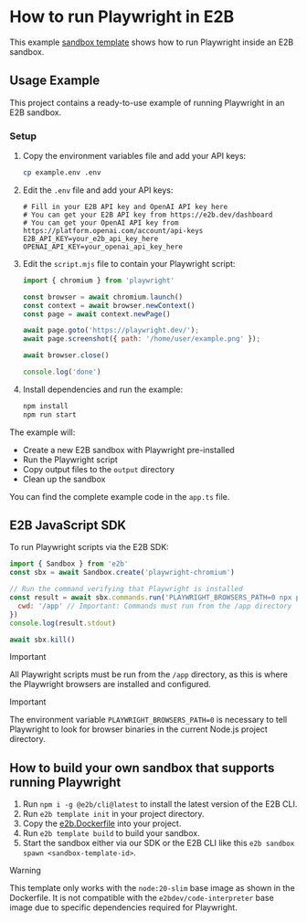 # How to run Playwright in E2B

This example [sandbox template](https://e2b.dev/docs/sandbox-template) shows how to run Playwright inside an E2B sandbox.

## Usage Example

This project contains a ready-to-use example of running Playwright in an E2B sandbox.

### Setup

1. Copy the environment variables file and add your API keys:
   ```bash
   cp example.env .env
   ```

2. Edit the `.env` file and add your API keys:
   ```
   # Fill in your E2B API key and OpenAI API key here
   # You can get your E2B API key from https://e2b.dev/dashboard
   # You can get your OpenAI API key from https://platform.openai.com/account/api-keys
   E2B_API_KEY=your_e2b_api_key_here
   OPENAI_API_KEY=your_openai_api_key_here
   ```

3. Edit the `script.mjs` file to contain your Playwright script:

   ```javascript
   import { chromium } from 'playwright'

   const browser = await chromium.launch()
   const context = await browser.newContext()
   const page = await context.newPage()

   await page.goto('https://playwright.dev/');
   await page.screenshot({ path: '/home/user/example.png' });

   await browser.close()

   console.log('done')
   ```

4. Install dependencies and run the example:
   ```bash
   npm install
   npm run start
   ```

The example will:
- Create a new E2B sandbox with Playwright pre-installed
- Run the Playwright script
- Copy output files to the `output` directory
- Clean up the sandbox

You can find the complete example code in the `app.ts` file.

##  E2B JavaScript SDK

To run Playwright scripts via the E2B SDK:

```js
import { Sandbox } from 'e2b'
const sbx = await Sandbox.create('playwright-chromium')

// Run the command verifying that Playwright is installed
const result = await sbx.commands.run('PLAYWRIGHT_BROWSERS_PATH=0 npx playwright --version', {
  cwd: '/app' // Important: Commands must run from the /app directory
})
console.log(result.stdout)

await sbx.kill()
```

> [!IMPORTANT]
> All Playwright scripts must be run from the `/app` directory, as this is where the Playwright browsers are installed and configured.

> [!IMPORTANT]
> The environment variable `PLAYWRIGHT_BROWSERS_PATH=0` is necessary to tell Playwright to look for browser binaries in the current Node.js project directory.

## How to build your own sandbox that supports running Playwright

1. Run `npm i -g @e2b/cli@latest` to install the latest version of the E2B CLI.
2. Run `e2b template init` in your project directory.
3. Copy the [e2b.Dockerfile](./template/e2b.Dockerfile) into your project.
4. Run `e2b template build` to build your sandbox.
5. Start the sandbox either via our SDK or the E2B CLI like this `e2b sandbox spawn <sandbox-template-id>`.

> [!WARNING]
> This template only works with the `node:20-slim` base image as shown in the Dockerfile. It is not compatible with the `e2bdev/code-interpreter` base image due to specific dependencies required for Playwright.